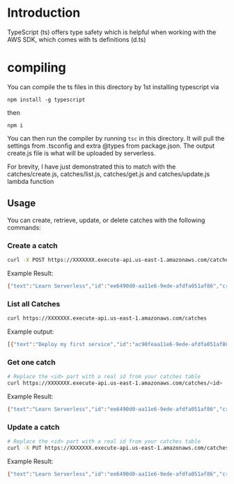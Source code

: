 <!--
title: CATCH
description: This example shows your how to create a TypeScript powered HTTP API with DynamoDB.
layout: Doc
framework: v1
platform: AWS
language: nodeJS
authorLink: 'https://github.com/QuantumInformation'
authorName: Nikos
authorAvatar: 'https://avatars0.githubusercontent.com/u/216566?v=4&s=140'
-->

# Introduction

TypeScript (ts) offers type safety which is helpful when working with the AWS SDK, which comes with ts definitions (d.ts)

# compiling

You can compile the ts files in this directory by 1st installing typescript via

`npm install -g typescript`

then

`npm i`

You can then run the compiler by running `tsc` in this directory. It will pull the settings from .tsconfig and extra @types
from package.json. The output create.js file is what will be uploaded by serverless.

For brevity, I have just demonstrated this to match with the catches/create.js, catches/list.js, catches/get.js and catches/update.js lambda function

## Usage

You can create, retrieve, update, or delete catches with the following commands:

### Create a catch

```bash
curl -X POST https://XXXXXXX.execute-api.us-east-1.amazonaws.com/catches --data '{ "text": "Learn Serverless" }'
```

Example Result:
```bash
{"text":"Learn Serverless","id":"ee6490d0-aa11e6-9ede-afdfa051af86","createdAt":1479138570824,"checked":false,"updatedAt":1479138570824}%
```

### List all Catches

```bash
curl https://XXXXXXX.execute-api.us-east-1.amazonaws.com/catches
```

Example output:
```bash
[{"text":"Deploy my first service","id":"ac90feaa11e6-9ede-afdfa051af86","checked":true,"updatedAt":1479139961304},{"text":"Learn Serverless","id":"206793aa11e6-9ede-afdfa051af86","createdAt":1479139943241,"checked":false,"updatedAt":1479139943241}]%
```

### Get one catch

```bash
# Replace the <id> part with a real id from your catches table
curl https://XXXXXXX.execute-api.us-east-1.amazonaws.com/catches/<id>
```

Example Result:
```bash
{"text":"Learn Serverless","id":"ee6490d0-aa11e6-9ede-afdfa051af86","createdAt":1479138570824,"checked":false,"updatedAt":1479138570824}%
```

### Update a catch

```bash
# Replace the <id> part with a real id from your catches table
curl -X PUT https://XXXXXXX.execute-api.us-east-1.amazonaws.com/catches/<id> --data '{ "text": "Learn Serverless", "checked": true }'
```

Example Result:
```bash
{"text":"Learn Serverless","id":"ee6490d0-aa11e6-9ede-afdfa051af86","createdAt":1479138570824,"checked":true,"updatedAt":1479138570824}%
```
